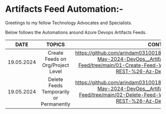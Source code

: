 # Artifacts Feed Automation:-

Greetings to my fellow Technology Advocates and Specialists.

Below follows the Automations around Azure Devops Artifacts Feeds.

| __DATE__ | __TOPICS__ | __CONTENT__ |
| --------- |:---------:| -------:|
| 19.05.2024 | Create Feeds on Org/Project Level | https://github.com/arindam0310018/19-May-2024-DevOps__Artifacts-Feed/tree/main/01-Create-Feed-With-REST-%26-Az-Devops |
| 19.05.2024 | Delete Feeds Temporarily or Permanently  | https://github.com/arindam0310018/19-May-2024-DevOps__Artifacts-Feed/tree/main/02-Delete-Feed-With-REST-%26-Az-Devops |
